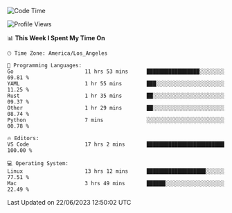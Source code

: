 <!--START_SECTION:waka-->
![Code Time](http://img.shields.io/badge/Code%20Time-441%20hrs%209%20mins-blue)

![Profile Views](http://img.shields.io/badge/Profile%20Views-0-blue)

📊 **This Week I Spent My Time On** 

```text
🕑︎ Time Zone: America/Los_Angeles

💬 Programming Languages: 
Go                       11 hrs 53 mins      █████████████████░░░░░░░░   69.81 % 
YAML                     1 hr 55 mins        ███░░░░░░░░░░░░░░░░░░░░░░   11.25 % 
Rust                     1 hr 35 mins        ██░░░░░░░░░░░░░░░░░░░░░░░   09.37 % 
Other                    1 hr 29 mins        ██░░░░░░░░░░░░░░░░░░░░░░░   08.74 % 
Python                   7 mins              ░░░░░░░░░░░░░░░░░░░░░░░░░   00.78 % 

🔥 Editors: 
VS Code                  17 hrs 2 mins       █████████████████████████   100.00 % 

💻 Operating System: 
Linux                    13 hrs 12 mins      ███████████████████░░░░░░   77.51 % 
Mac                      3 hrs 49 mins       ██████░░░░░░░░░░░░░░░░░░░   22.49 % 
```


 Last Updated on 22/06/2023 12:50:02 UTC
<!--END_SECTION:waka-->
